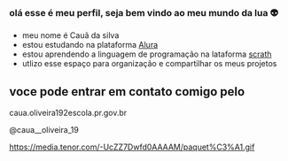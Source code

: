 ### olá esse é meu perfil, seja bem vindo ao meu mundo da lua 👽

- meu nome é Cauã da silva
- estou estudando na plataforma [Alura](https://cursos.alura.com.br/loginForm?logout)
- estou aprendendo a linguagem de programação na lataforma [scrath](https://scratch.mit.edu/)
- utlizo esse espaço para organização e compartilhar os meus projetos

## voce pode entrar em contato comigo pelo

caua.oliveira192escola.pr.gov.br


@caua__oliveira_19

https://media.tenor.com/-UcZZ7Dwfd0AAAAM/paquet%C3%A1.gif


